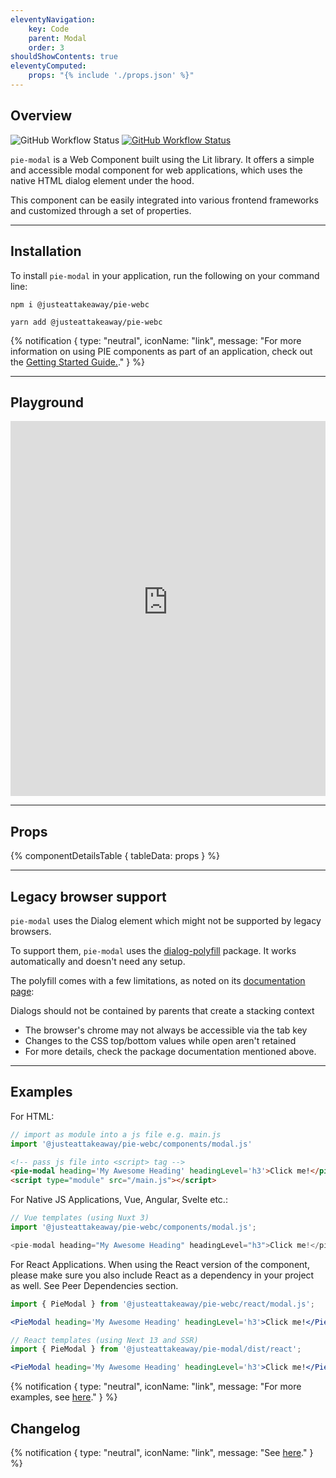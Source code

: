 ```yaml
---
eleventyNavigation:
    key: Code
    parent: Modal
    order: 3
shouldShowContents: true
eleventyComputed:
    props: "{% include './props.json' %}"
---
```


## Overview

<p>
  <a href="https://www.npmjs.com/@justeattakeaway/pie-modal" style="text-decoration: none">
    <img alt="GitHub Workflow Status" src="https://img.shields.io/npm/v/@justeattakeaway/pie-modal.svg?label=pie-modal">
  </a>

  <a href="https://www.npmjs.com/package/@justeattakeaway/pie-webc">
    <img alt="GitHub Workflow Status" src="https://img.shields.io/npm/v/@justeattakeaway/pie-webc.svg?label=pie-webc">
  </a>
</p>

`pie-modal` is a Web Component built using the Lit library. It offers a simple and accessible modal component for web applications, which uses the native HTML dialog element under the hood.

This component can be easily integrated into various frontend frameworks and customized through a set of properties.

---

## Installation

To install `pie-modal` in your application, run the following on your command line:

```shell
npm i @justeattakeaway/pie-webc
```

```shell
yarn add @justeattakeaway/pie-webc
```

{% notification {
  type: "neutral",
  iconName: "link",
  message: "For more information on using PIE components as part of an application, check out the [Getting Started Guide.](https://github.com/justeattakeaway/pie/wiki/Getting-started-with-PIE-Web-Components)."
} %}

---

## Playground

 <iframe
  src="https://pr1691-storybook.pie.design/?path=/story/modal--default&viewMode=story&shortcuts=true&singleStory=true"
  width="100%"
  height="600px"
  style="border: none; margin-top: var(--dt-spacing-f);"
></iframe>

---

## Props

{% componentDetailsTable {
  tableData: props
} %}

---

## Legacy browser support

`pie-modal` uses the Dialog element which might not be supported by legacy browsers.

To support them, `pie-modal` uses the [dialog-polyfill](https://github.com/justeattakeaway/pie/blob/main/packages/components/pie-modal/README.md#:~:text=modal%20uses%20the-,dialog%2Dpolyfill,-package.%20It%20works) package. It works automatically and doesn't need any setup.

The polyfill comes with a few limitations, as noted on its [documentation page](https://github.com/justeattakeaway/pie/blob/main/packages/components/pie-modal/README.md#:~:text=noted%20on%20its-,documentation%20page,-%3A):

Dialogs should not be contained by parents that create a stacking context
 - The browser's chrome may not always be accessible via the tab key
 - Changes to the CSS top/bottom values while open aren't retained
 - For more details, check the package documentation mentioned above.

---

## Examples

For HTML:

```js
// import as module into a js file e.g. main.js
import '@justeattakeaway/pie-webc/components/modal.js'
```

```html
<!-- pass js file into <script> tag -->
<pie-modal heading='My Awesome Heading' headingLevel='h3'>Click me!</pie-modal>
<script type="module" src="/main.js"></script>
```

For Native JS Applications, Vue, Angular, Svelte etc.:

```js
// Vue templates (using Nuxt 3)
import '@justeattakeaway/pie-webc/components/modal.js';

<pie-modal heading="My Awesome Heading" headingLevel="h3">Click me!</pie-modal>
```

For React Applications. When using the React version of the component, please make sure you also include React as a dependency in your project as well. See Peer Dependencies section.

```jsx
import { PieModal } from '@justeattakeaway/pie-webc/react/modal.js';

<PieModal heading='My Awesome Heading' headingLevel='h3'>Click me!</PieModal>
```

```jsx
// React templates (using Next 13 and SSR)
import { PieModal } from '@justeattakeaway/pie-modal/dist/react';

<PieModal heading='My Awesome Heading' headingLevel='h3'>Click me!</PieModal>
```

{% notification {
  type: "neutral",
  iconName: "link",
  message: "For more examples, see [here](https://github.com/justeattakeaway/pie-aperture/tree/main)."
} %}


## Changelog

{% notification {
  type: "neutral",
  iconName: "link",
  message: "See [here](https://github.com/justeattakeaway/pie/blob/main/packages/components/pie-modal/CHANGELOG.md)."
} %}
